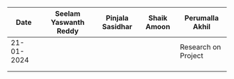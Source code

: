 | Date       | Seelam Yaswanth Reddy        | Pinjala Sasidhar          | Shaik Amoon          | Perumalla Akhil         |
| --------   | ---------------------------- | --------------------------| -------------------- | ------------------------|
| 21-01-2024 |                              |                           |                      |  Research on Project    |
|            |                              |                           |                      |                         |
|            |                              |                           |                      |                         |
